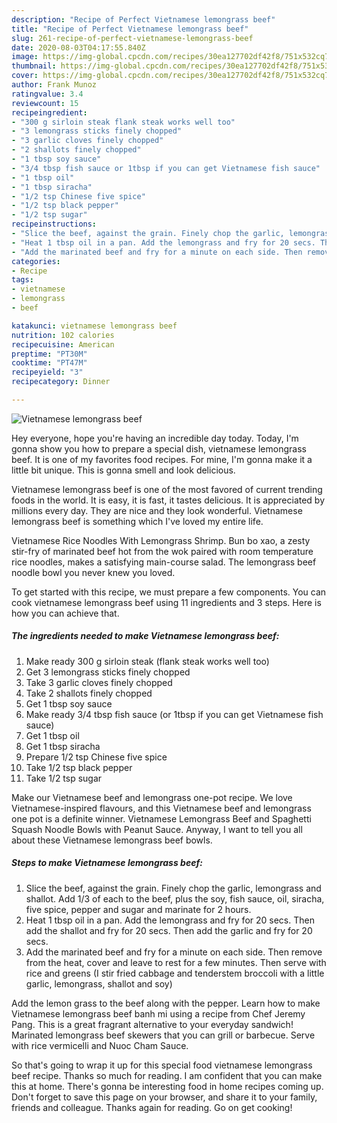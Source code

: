 ```yaml
---
description: "Recipe of Perfect Vietnamese lemongrass beef"
title: "Recipe of Perfect Vietnamese lemongrass beef"
slug: 261-recipe-of-perfect-vietnamese-lemongrass-beef
date: 2020-08-03T04:17:55.840Z
image: https://img-global.cpcdn.com/recipes/30ea127702df42f8/751x532cq70/vietnamese-lemongrass-beef-recipe-main-photo.jpg
thumbnail: https://img-global.cpcdn.com/recipes/30ea127702df42f8/751x532cq70/vietnamese-lemongrass-beef-recipe-main-photo.jpg
cover: https://img-global.cpcdn.com/recipes/30ea127702df42f8/751x532cq70/vietnamese-lemongrass-beef-recipe-main-photo.jpg
author: Frank Munoz
ratingvalue: 3.4
reviewcount: 15
recipeingredient:
- "300 g sirloin steak flank steak works well too"
- "3 lemongrass sticks finely chopped"
- "3 garlic cloves finely chopped"
- "2 shallots finely chopped"
- "1 tbsp soy sauce"
- "3/4 tbsp fish sauce or 1tbsp if you can get Vietnamese fish sauce"
- "1 tbsp oil"
- "1 tbsp siracha"
- "1/2 tsp Chinese five spice"
- "1/2 tsp black pepper"
- "1/2 tsp sugar"
recipeinstructions:
- "Slice the beef, against the grain. Finely chop the garlic, lemongrass and shallot. Add 1/3 of each to the beef, plus the soy, fish sauce, oil, siracha, five spice, pepper and sugar and marinate for 2 hours."
- "Heat 1 tbsp oil in a pan. Add the lemongrass and fry for 20 secs. Then add the shallot and fry for 20 secs. Then add the garlic and fry for 20 secs."
- "Add the marinated beef and fry for a minute on each side. Then remove from the heat, cover and leave to rest for a few minutes. Then serve with rice and greens (I stir fried cabbage and tenderstem broccoli with a little garlic, lemongrass, shallot and soy)"
categories:
- Recipe
tags:
- vietnamese
- lemongrass
- beef

katakunci: vietnamese lemongrass beef 
nutrition: 102 calories
recipecuisine: American
preptime: "PT30M"
cooktime: "PT47M"
recipeyield: "3"
recipecategory: Dinner

---
```



![Vietnamese lemongrass beef](https://img-global.cpcdn.com/recipes/30ea127702df42f8/751x532cq70/vietnamese-lemongrass-beef-recipe-main-photo.jpg)

Hey everyone, hope you're having an incredible day today. Today, I'm gonna show you how to prepare a special dish, vietnamese lemongrass beef. It is one of my favorites food recipes. For mine, I'm gonna make it a little bit unique. This is gonna smell and look delicious.

Vietnamese lemongrass beef is one of the most favored of current trending foods in the world. It is easy, it is fast, it tastes delicious. It is appreciated by millions every day. They are nice and they look wonderful. Vietnamese lemongrass beef is something which I've loved my entire life.

Vietnamese Rice Noodles With Lemongrass Shrimp. Bun bo xao, a zesty stir-fry of marinated beef hot from the wok paired with room temperature rice noodles, makes a satisfying main-course salad. The lemongrass beef noodle bowl you never knew you loved.


To get started with this recipe, we must prepare a few components. You can cook vietnamese lemongrass beef using 11 ingredients and 3 steps. Here is how you can achieve that.

<!--inarticleads1-->

##### The ingredients needed to make Vietnamese lemongrass beef:

1. Make ready 300 g sirloin steak (flank steak works well too)
1. Get 3 lemongrass sticks finely chopped
1. Take 3 garlic cloves finely chopped
1. Take 2 shallots finely chopped
1. Get 1 tbsp soy sauce
1. Make ready 3/4 tbsp fish sauce (or 1tbsp if you can get Vietnamese fish sauce)
1. Get 1 tbsp oil
1. Get 1 tbsp siracha
1. Prepare 1/2 tsp Chinese five spice
1. Take 1/2 tsp black pepper
1. Take 1/2 tsp sugar


Make our Vietnamese beef and lemongrass one-pot recipe. We love Vietnamese-inspired flavours, and this Vietnamese beef and lemongrass one pot is a definite winner. Vietnamese Lemongrass Beef and Spaghetti Squash Noodle Bowls with Peanut Sauce. Anyway, I want to tell you all about these Vietnamese lemongrass beef bowls. 

<!--inarticleads2-->

##### Steps to make Vietnamese lemongrass beef:

1. Slice the beef, against the grain. Finely chop the garlic, lemongrass and shallot. Add 1/3 of each to the beef, plus the soy, fish sauce, oil, siracha, five spice, pepper and sugar and marinate for 2 hours.
1. Heat 1 tbsp oil in a pan. Add the lemongrass and fry for 20 secs. Then add the shallot and fry for 20 secs. Then add the garlic and fry for 20 secs.
1. Add the marinated beef and fry for a minute on each side. Then remove from the heat, cover and leave to rest for a few minutes. Then serve with rice and greens (I stir fried cabbage and tenderstem broccoli with a little garlic, lemongrass, shallot and soy)


Add the lemon grass to the beef along with the pepper. Learn how to make Vietnamese lemongrass beef banh mi using a recipe from Chef Jeremy Pang. This is a great fragrant alternative to your everyday sandwich! Marinated lemongrass beef skewers that you can grill or barbecue. Serve with rice vermicelli and Nuoc Cham Sauce. 

So that's going to wrap it up for this special food vietnamese lemongrass beef recipe. Thanks so much for reading. I am confident that you can make this at home. There's gonna be interesting food in home recipes coming up. Don't forget to save this page on your browser, and share it to your family, friends and colleague. Thanks again for reading. Go on get cooking!
